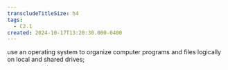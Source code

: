 ```yaml
---
transcludeTitleSize: h4
tags:
  - C2.1
created: 2024-10-17T13:20:30.000-0400
---
```

use an operating system to organize computer programs and files logically on local and shared drives; 